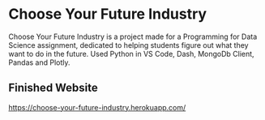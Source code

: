 # Choose Your Future Industry
Choose Your Future Industry is a project made for a Programming for Data Science assignment, dedicated to helping students figure out what they want to do in the future. Used Python in VS Code, Dash, MongoDb Client, Pandas and Plotly.

## Finished Website
https://choose-your-future-industry.herokuapp.com/
